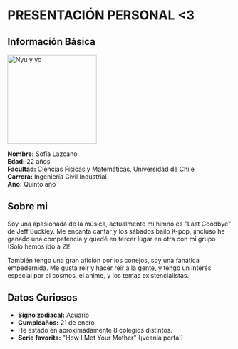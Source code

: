 # PRESENTACIÓN PERSONAL <3

## Información Básica
<img src="https://github.com/user-attachments/assets/a424cd4d-5b7c-44df-9f02-1e1a4e21651f" alt="Nyu y yo" width="200"/>

**Nombre:** Sofía Lazcano  
**Edad:** 22 años  
**Facultad:** Ciencias Físicas y Matemáticas, Universidad de Chile  
**Carrera:** Ingeniería Civil Industrial  
**Año:** Quinto año

## Sobre mi
Soy una apasionada de la música, actualmente mi himno es "Last Goodbye" de Jeff Buckley. Me encanta cantar y los sábados bailo K-pop, ¡incluso he ganado una competencia y quedé en tercer lugar en otra con mi grupo (Solo hemos ido a 2)! 

También tengo una gran afición por los conejos, soy una fanática empedernida. Me gusta reír y hacer reír a la gente, y tengo un interés especial por el cosmos, el anime, y los temas existencialistas.

## Datos Curiosos
- **Signo zodiacal:** Acuario  
- **Cumpleaños:** 21 de enero  
- He estado en aproximadamente 8 colegios distintos.  
- **Serie favorita:** "How I Met Your Mother" (¡veanla porfa!)



<!--
**SofiaLazcano/SofiaLazcano** is a ✨ _special_ ✨ repository because its `README.md` (this file) appears on your GitHub profile.

Here are some ideas to get you started:

- 🔭 I’m currently working on ...
- 🌱 I’m currently learning ...
- 👯 I’m looking to collaborate on ...
- 🤔 I’m looking for help with ...
- 💬 Ask me about ...
- 📫 How to reach me: ...
- 😄 Pronouns: ...
- ⚡ Fun fact: ...
-->
